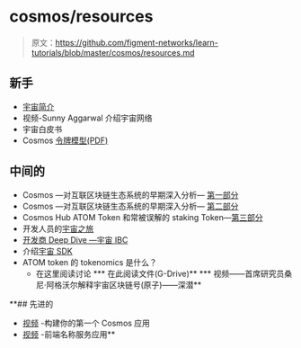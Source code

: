 # cosmos/resources

> 原文：<https://github.com/figment-networks/learn-tutorials/blob/master/cosmos/resources.md>

## 新手

*   [宇宙简介](https://v1.cosmos.network/intro)
*   视频-Sunny Aggarwal 介绍宇宙网络
*   宇宙白皮书
*   Cosmos [令牌模型(PDF)](https://github.com/cosmos/cosmos/raw/master/Cosmos_Token_Model.pdf)

## 中间的

*   Cosmos —对互联区块链生态系统的早期深入分析— [第一部分](https://cryptoseq.medium.com/cosmos-an-early-in-depth-analysis-at-the-ecosystem-of-connected-blockchains-part-one-508cd679bac5)
*   Cosmos —对互联区块链生态系统的早期深入分析— [第二部分](https://cryptoseq.medium.com/cosmos-an-early-in-depth-analysis-at-the-ecosystem-of-connected-blockchains-part-two-2d5a9886166)
*   Cosmos Hub ATOM Token 和常被误解的 staking Token—[第三部分](https://cryptoseq.medium.com/cosmos-atom-token-and-the-commonly-misunderstood-staking-tokens-part-three-958c295c5b78)
*   开发人员的[宇宙之旅](https://blog.cosmos.network/a-tour-of-cosmos-for-developers-7517ba1b4045)
*   [开发商 Deep Dive —宇宙 IBC](https://blog.cosmos.network/developer-deep-dive-cosmos-ibc-5855aaf183fe)
*   介绍[宇宙 SDK](https://docs.cosmos.network/v0.42/intro/overview.html)
*   ATOM token 的 tokenomics 是什么？
    *   在这里阅读讨论[](https://forum.cosmos.network/t/gasprice-do-we-want-low-gas-price-for-the-hub/2635/2)
    ***   在此阅读文件(G-Drive)**
***   视频——首席研究员桑尼·阿格沃尔解释宇宙区块链号(原子)——深潜**

 **## 先进的

*   [视频](https://youtu.be/h6Ur_40LB9k) -构建你的第一个 Cosmos 应用
*   [视频](https://youtu.be/ooc9ODGxqcA) -前端名称服务应用**